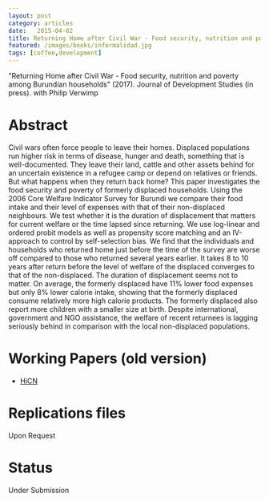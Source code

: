 ```yaml
---
layout: post
category: articles
date:   2015-04-02
title: Returning Home after Civil War - Food security, nutrition and poverty among Burundian households, with Philip Verwimp 
featured: /images/books/informalidad.jpg
tags: [coffee,development]
---
```


"Returning Home after Civil War - Food security, nutrition and poverty among Burundian households" (2017). Journal of Development Studies (in press). with Philip Verwimp

Abstract
====

Civil wars often force people to leave their homes. Displaced populations run higher risk in terms of disease, hunger and death, something that is well-documented. They leave their land, cattle and other assets behind for an uncertain existence in a refugee camp or depend on relatives or friends. But what happens when they return back home? This paper investigates the food security and poverty of formerly displaced households. Using the 2006 Core Welfare Indicator Survey for Burundi we compare their food intake and their level of expenses with that of their non-displaced neighbours. We test whether it is the duration of displacement that matters for current welfare or the time lapsed since returning. We use log-linear and ordered probit models as well as propensity score matching and an IV-approach to control by self-selection bias. We find that the individuals and households who returned home just before the time of the survey are worse off compared to those who returned several years earlier. It takes 8 to 10 years after return before the level of welfare of the displaced converges to that of the non-displaced. The duration of displacement seems not to matter. On average, the formerly displaced have 11% lower food expenses but only 8% lower calorie intake, showing that the formerly displaced consume relatively more high calorie products. The formerly displaced also report more children with a smaller size at birth. Despite international, government and NGO assistance, the welfare of recent returnees is lagging seriously behind in comparison with the local non-displaced populations.

Working Papers (old version)
====
- [HiCN](https://ideas.repec.org/p/hic/wpaper/123.html)

Replications files
====
Upon Request

Status
====

Under Submission


